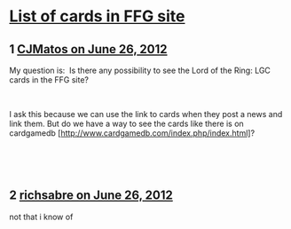 # [List of cards in FFG site](https://community.fantasyflightgames.com/topic/66597-list-of-cards-in-ffg-site/)

## 1 [CJMatos on June 26, 2012](https://community.fantasyflightgames.com/topic/66597-list-of-cards-in-ffg-site/?do=findComment&comment=649995)

My question is:  Is there any possibility to see the Lord of the Ring: LGC cards in the FFG site?

 

I ask this because we can use the link to cards when they post a news and link them. But do we have a way to see the cards like there is on cardgamedb [http://www.cardgamedb.com/index.php/index.html]?

 

 

## 2 [richsabre on June 26, 2012](https://community.fantasyflightgames.com/topic/66597-list-of-cards-in-ffg-site/?do=findComment&comment=650010)

not that i know of

